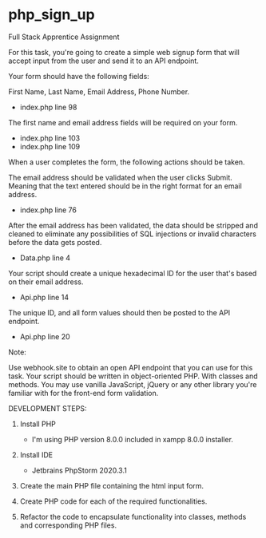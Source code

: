 # php_sign_up

Full Stack Apprentice Assignment

For this task, you're going to create a simple web signup form that will accept input from the user and send it to an API endpoint.

Your form should have the following fields:

First Name,
Last Name,
Email Address,
Phone Number. 
- index.php line 98
	

The first name and email address fields will be required on your form.
- index.php line 103
- index.php line 109


When a user completes the form, the following actions should be taken.

The email address should be validated when the user clicks Submit. Meaning that the text entered should be in the right format for an email address.
- index.php line 76


After the email address has been validated, the data should be stripped and cleaned to eliminate any possibilities of SQL injections or invalid characters before the data gets posted. 
- Data.php line 4


Your script should create a unique hexadecimal ID for the user that's based on their email address.
- Api.php line 14


The unique ID, and all form values should then be posted to the API endpoint.
- Api.php line 20

Note:

Use webhook.site to obtain an open API endpoint that you can use for this task. Your script should be written in object-oriented PHP. With classes and methods. You may use vanilla JavaScript, jQuery or any other library you're familiar with for the front-end form validation.



DEVELOPMENT STEPS:

1. Install PHP
	- I'm using PHP version 8.0.0 included in xampp 8.0.0 installer.
	
2. Install IDE
	- Jetbrains PhpStorm 2020.3.1
	
3. Create the main PHP file containing the html input form.

4. Create PHP code for each of the required functionalities.

5. Refactor the code to encapsulate functionality into classes, methods and corresponding PHP files.
